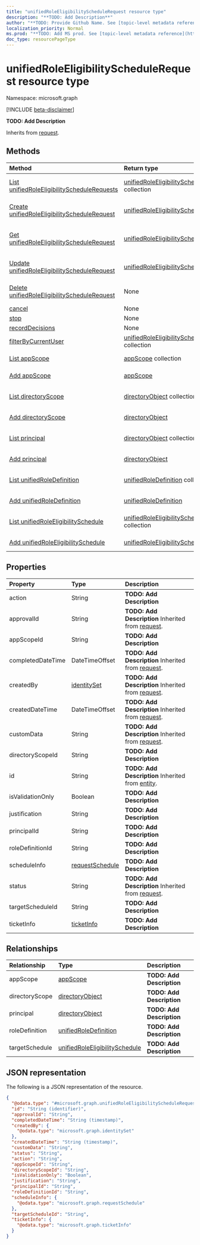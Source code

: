 ```yaml
---
title: "unifiedRoleEligibilityScheduleRequest resource type"
description: "**TODO: Add Description**"
author: "**TODO: Provide Github Name. See [topic-level metadata reference](https://msgo.azurewebsites.net/add/document/guidelines/metadata.html#topic-level-metadata)**"
localization_priority: Normal
ms.prod: "**TODO: Add MS prod. See [topic-level metadata reference](https://msgo.azurewebsites.net/add/document/guidelines/metadata.html#topic-level-metadata)**"
doc_type: resourcePageType
---
```


# unifiedRoleEligibilityScheduleRequest resource type

Namespace: microsoft.graph

[!INCLUDE [beta-disclaimer](../../includes/beta-disclaimer.md)]

**TODO: Add Description**


Inherits from [request](../resources/request.md).

## Methods
|Method|Return type|Description|
|:---|:---|:---|
|[List unifiedRoleEligibilityScheduleRequests](../api/unifiedroleeligibilityschedulerequest-list.md)|[unifiedRoleEligibilityScheduleRequest](../resources/unifiedroleeligibilityschedulerequest.md) collection|Get a list of the [unifiedRoleEligibilityScheduleRequest](../resources/unifiedroleeligibilityschedulerequest.md) objects and their properties.|
|[Create unifiedRoleEligibilityScheduleRequest](../api/unifiedroleeligibilityschedulerequest-create.md)|[unifiedRoleEligibilityScheduleRequest](../resources/unifiedroleeligibilityschedulerequest.md)|Create a new [unifiedRoleEligibilityScheduleRequest](../resources/unifiedroleeligibilityschedulerequest.md) object.|
|[Get unifiedRoleEligibilityScheduleRequest](../api/unifiedroleeligibilityschedulerequest-get.md)|[unifiedRoleEligibilityScheduleRequest](../resources/unifiedroleeligibilityschedulerequest.md)|Read the properties and relationships of an [unifiedRoleEligibilityScheduleRequest](../resources/unifiedroleeligibilityschedulerequest.md) object.|
|[Update unifiedRoleEligibilityScheduleRequest](../api/unifiedroleeligibilityschedulerequest-update.md)|[unifiedRoleEligibilityScheduleRequest](../resources/unifiedroleeligibilityschedulerequest.md)|Update the properties of an [unifiedRoleEligibilityScheduleRequest](../resources/unifiedroleeligibilityschedulerequest.md) object.|
|[Delete unifiedRoleEligibilityScheduleRequest](../api/unifiedroleeligibilityschedulerequest-delete.md)|None|Deletes an [unifiedRoleEligibilityScheduleRequest](../resources/unifiedroleeligibilityschedulerequest.md) object.|
|[cancel](../api/unifiedroleeligibilityschedulerequest-cancel.md)|None|**TODO: Add Description**|
|[stop](../api/unifiedroleeligibilityschedulerequest-stop.md)|None|**TODO: Add Description**|
|[recordDecisions](../api/unifiedroleeligibilityschedulerequest-recorddecisions.md)|None|**TODO: Add Description**|
|[filterByCurrentUser](../api/unifiedroleeligibilityschedulerequest-filterbycurrentuser.md)|[unifiedRoleEligibilityScheduleRequest](../resources/unifiedroleeligibilityschedulerequest.md) collection|**TODO: Add Description**|
|[List appScope](../api/unifiedroleeligibilityschedulerequest-list-appscope.md)|[appScope](../resources/appscope.md) collection|Get the appScope resources from the appScope navigation property.|
|[Add appScope](../api/unifiedroleeligibilityschedulerequest-post-appscope.md)|[appScope](../resources/appscope.md)|Add appScope by posting to the appScope collection.|
|[List directoryScope](../api/unifiedroleeligibilityschedulerequest-list-directoryscope.md)|[directoryObject](../resources/directoryobject.md) collection|Get the directoryObject resources from the directoryScope navigation property.|
|[Add directoryScope](../api/unifiedroleeligibilityschedulerequest-post-directoryscope.md)|[directoryObject](../resources/directoryobject.md)|Add directoryScope by posting to the directoryScope collection.|
|[List principal](../api/unifiedroleeligibilityschedulerequest-list-principal.md)|[directoryObject](../resources/directoryobject.md) collection|Get the directoryObject resources from the principal navigation property.|
|[Add principal](../api/unifiedroleeligibilityschedulerequest-post-principal.md)|[directoryObject](../resources/directoryobject.md)|Add principal by posting to the principal collection.|
|[List unifiedRoleDefinition](../api/unifiedroleeligibilityschedulerequest-list-roledefinition.md)|[unifiedRoleDefinition](../resources/unifiedroledefinition.md) collection|Get the unifiedRoleDefinition resources from the roleDefinition navigation property.|
|[Add unifiedRoleDefinition](../api/unifiedroleeligibilityschedulerequest-post-roledefinition.md)|[unifiedRoleDefinition](../resources/unifiedroledefinition.md)|Add roleDefinition by posting to the roleDefinition collection.|
|[List unifiedRoleEligibilitySchedule](../api/unifiedroleeligibilityschedulerequest-list-targetschedule.md)|[unifiedRoleEligibilitySchedule](../resources/unifiedroleeligibilityschedule.md) collection|Get the unifiedRoleEligibilitySchedule resources from the targetSchedule navigation property.|
|[Add unifiedRoleEligibilitySchedule](../api/unifiedroleeligibilityschedulerequest-post-targetschedule.md)|[unifiedRoleEligibilitySchedule](../resources/unifiedroleeligibilityschedule.md)|Add targetSchedule by posting to the targetSchedule collection.|

## Properties
|Property|Type|Description|
|:---|:---|:---|
|action|String|**TODO: Add Description**|
|approvalId|String|**TODO: Add Description** Inherited from [request](../resources/request.md).|
|appScopeId|String|**TODO: Add Description**|
|completedDateTime|DateTimeOffset|**TODO: Add Description** Inherited from [request](../resources/request.md).|
|createdBy|[identitySet](../resources/identityset.md)|**TODO: Add Description** Inherited from [request](../resources/request.md).|
|createdDateTime|DateTimeOffset|**TODO: Add Description** Inherited from [request](../resources/request.md).|
|customData|String|**TODO: Add Description** Inherited from [request](../resources/request.md).|
|directoryScopeId|String|**TODO: Add Description**|
|id|String|**TODO: Add Description** Inherited from [entity](../resources/entity.md).|
|isValidationOnly|Boolean|**TODO: Add Description**|
|justification|String|**TODO: Add Description**|
|principalId|String|**TODO: Add Description**|
|roleDefinitionId|String|**TODO: Add Description**|
|scheduleInfo|[requestSchedule](../resources/requestschedule.md)|**TODO: Add Description**|
|status|String|**TODO: Add Description** Inherited from [request](../resources/request.md).|
|targetScheduleId|String|**TODO: Add Description**|
|ticketInfo|[ticketInfo](../resources/ticketinfo.md)|**TODO: Add Description**|

## Relationships
|Relationship|Type|Description|
|:---|:---|:---|
|appScope|[appScope](../resources/appscope.md)|**TODO: Add Description**|
|directoryScope|[directoryObject](../resources/directoryobject.md)|**TODO: Add Description**|
|principal|[directoryObject](../resources/directoryobject.md)|**TODO: Add Description**|
|roleDefinition|[unifiedRoleDefinition](../resources/unifiedroledefinition.md)|**TODO: Add Description**|
|targetSchedule|[unifiedRoleEligibilitySchedule](../resources/unifiedroleeligibilityschedule.md)|**TODO: Add Description**|

## JSON representation
The following is a JSON representation of the resource.
<!-- {
  "blockType": "resource",
  "keyProperty": "id",
  "@odata.type": "microsoft.graph.unifiedRoleEligibilityScheduleRequest",
  "baseType": "microsoft.graph.request",
  "openType": false
}
-->
``` json
{
  "@odata.type": "#microsoft.graph.unifiedRoleEligibilityScheduleRequest",
  "id": "String (identifier)",
  "approvalId": "String",
  "completedDateTime": "String (timestamp)",
  "createdBy": {
    "@odata.type": "microsoft.graph.identitySet"
  },
  "createdDateTime": "String (timestamp)",
  "customData": "String",
  "status": "String",
  "action": "String",
  "appScopeId": "String",
  "directoryScopeId": "String",
  "isValidationOnly": "Boolean",
  "justification": "String",
  "principalId": "String",
  "roleDefinitionId": "String",
  "scheduleInfo": {
    "@odata.type": "microsoft.graph.requestSchedule"
  },
  "targetScheduleId": "String",
  "ticketInfo": {
    "@odata.type": "microsoft.graph.ticketInfo"
  }
}
```

